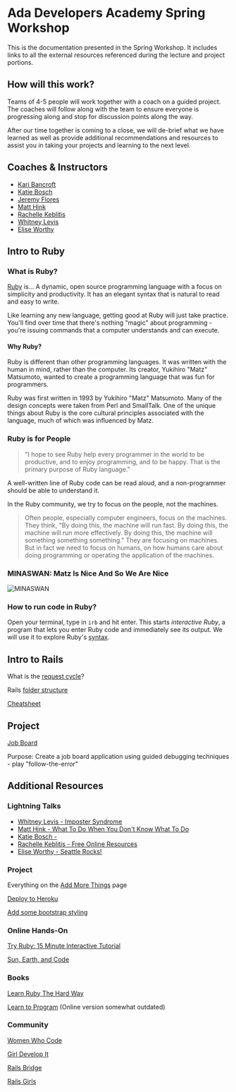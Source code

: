# Ada Developers Academy Spring Workshop

This is the documentation presented in the Spring Workshop. It includes links to all the external resources referenced during the lecture and project portions.

## How will this work?
Teams of 4-5 people will work together with a coach on a guided project. The coaches will follow along with the team to ensure everyone is progressing along and stop for discussion points along the way.

After our time together is coming to a close, we will de-brief what we have learned as well as provide additional recommendations and resources to assist you in taking your projects and learning to the next level.

## Coaches & Instructors
- [Kari Bancroft](https://twitter.com/karianneban)
- [Katie Bosch](https://twitter.com/katiespiders)
- [Jeremy Flores](https://twitter.com/_jnf)
- [Matt Hink](https://twitter.com/mhink1103)
- [Rachelle Keblitis](https://twitter.com/rkeblitis)
- [Whitney Levis](https://twitter.com/roseaboveit)
- [Elise Worthy](https://twitter.com/eliseworthy)

## Intro to Ruby

### What is Ruby?
[Ruby](https://www.ruby-lang.org/en/) is...
A dynamic, open source programming language with a focus on simplicity and productivity. It has an elegant syntax that is natural to read and easy to write.

Like learning any new language, getting good at Ruby will just take practice. You'll find over time that there's nothing "magic" about programming - you're issuing commands that a computer understands and can execute.

#### Why Ruby?

Ruby is different than other programming languages. It was written with the human in mind, rather than the computer. Its creator, Yukihiro "Matz" Matsumoto, wanted to create a programming language that was fun for programmers.

Ruby was first written in 1993 by Yukihiro "Matz" Matsumoto. Many of the design concepts were taken from Perl and SmallTalk. One of the unique things about Ruby is the core cultural principles associated with the language, much of which was influenced by Matz.

### Ruby is for People

> "I hope to see Ruby help every programmer in the world to be productive, and to enjoy programming, and to be happy. That is the primary purpose of Ruby language."

A well-written line of Ruby code can be read aloud, and a non-programmer should be able to understand it.

In the Ruby community, we try to focus on the people, not the machines.

> Often people, especially computer engineers, focus on the machines. They think, "By doing this, the machine will run fast. By doing this, the machine will run more effectively. By doing this, the machine will something something something." They are focusing on machines. But in fact we need to focus on humans, on how humans care about doing programming or operating the application of the machines.

### MINASWAN: Matz Is Nice And So We Are Nice

![MINASWAN](https://pbs.twimg.com/media/B2575XuCIAE4BNB.jpg)

### How to run code in Ruby?

Open your terminal, type in `irb` and hit enter. This starts _interactive Ruby_, a program that lets you enter Ruby code and immediately see its output. We will use it to explore Ruby's [syntax](http://docs.railsbridge.org/intro-to-rails/ruby_language).

## Intro to Rails

What is the [request cycle](http://docs.railsbridge.org/job-board/the_request_cycle)?

Rails [folder structure](http://www.codelearn.org/ruby-on-rails-tutorial/rails-directory-overview)

[Cheatsheet](http://www.pragtob.info/rails-beginner-cheatsheet/#)

## Project
[Job Board](http://docs.railsbridge.org/job-board/)

Purpose: Create a job board application using guided debugging techniques - play "follow-the-error"

## Additional Resources

### Lightning Talks

- [Whitney Levis - Imposter Syndrome](https://docs.google.com/presentation/d/17V4qtwcSKhewImw57mjyXNXy2TCwAybntecYDtGoU9w/edit#slide=id.p)
- [Matt Hink - What To Do When You Don't Know What To Do](mhink-what-to-do-when-you-dont-know-what-to-do.key)
- [Katie Bosch - ](#)
- [Rachelle Keblitis - Free Online Resources](https://gist.github.com/rkeblitis/40cd1458c4a950744e80)
- [Elise Worthy - Seattle Rocks!](https://drive.google.com/file/d/0Byx-8t0NZYsZVzNZUEZCcE9oU0U/view?usp=sharing)


### Project
Everything on the [Add More Things](http://docs.railsbridge.org/job-board/add_more_things) page

[Deploy to Heroku](http://docs.railsbridge.org/intro-to-rails/deploying_to_heroku)

[Add some bootstrap styling](http://www.w3schools.com/bootstrap/)

### Online Hands-On
[Try Ruby: 15 Minute Interactive Tutorial](http://tryruby.org/levels/1/challenges/0)

[Sun, Earth, and Code](http://www.codecademy.com/en/goals/web-beginner-en-ymqg0)

### Books
[Learn Ruby The Hard Way](http://learnrubythehardway.org/book/)

[Learn to Program](https://pine.fm/LearnToProgram/chap_00.html) (Online version somewhat outdated)

### Community
[Women Who Code](http://www.meetup.com/Women-Who-Code-Seattle/)

[Girl Develop It](http://www.meetup.com/Girl-Develop-It-Seattle/)

[Rails Bridge](http://www.meetup.com/SeattleRailsBridge/)

[Rails Girls](http://guides.railsgirls.com/app/)
